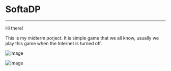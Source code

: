 # SoftaDP

<hr>

Hi there!

This is my midterm porject. It is simple game that we all know, usually we play this game when the Internet is turned off.

![image](https://user-images.githubusercontent.com/39675003/142242156-17840ae4-96a0-4903-a772-cef28b9f0c13.png)

![image](https://user-images.githubusercontent.com/39675003/142242876-d0f0d259-98a7-4162-a73c-af9566a6e427.png)
